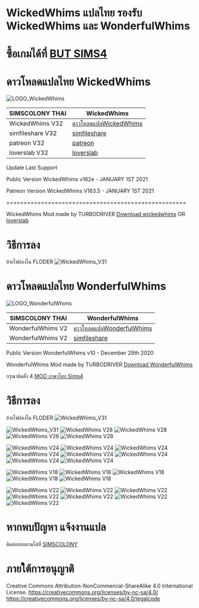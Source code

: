# WickedWhims แปลไทย รองรับ WickedWhims และ WonderfulWhims
# ซื้อเกมได้ที่ [BUT SIMS4](https://www.cdkeys.com/pc/games/the-sims-4-standard-edition-pc-cd-key-origin?mw_aref=simscolony)


# ดาวโหลดแปลไทย WickedWhims
![LOGO_WickedWhims](https://img.itch.zone/aW1nLzMzMDExODAucG5n/original/mSNqg3.png)

| SIMSCOLONY THAI| WickedWhims|
| ------------- | ------------- |
| WickedWhims V32| [ดาวโหลดแปลWickedWhims](https://github.com/simcolony/WickedWhims_Traditional_THAI/raw/master/WickedWhims_LP_TH_SIMSCOLONY_32.package) |
| simfileshare V32| [simfileshare](http://www.simfileshare.net/download/2252755/) |
| patreon V32| [patreon](https://www.patreon.com/posts/45843140) |
| loverslab V32| [loverslab](https://www.loverslab.com/files/file/5755-sims-4-wickedwhims-thai-translations-support-v162a-11-december-2020/) |


Update Last Support 

Public Version WickedWhims v162e - JANUARY 1ST 2021

Patreon Version WickedWhims V163.5  - JANUARY 1ST 2021

====================================================

WickedWhims Mod made by TURBODRIVER   [Download wickedwhims](https://wickedwhimsmod.com/help#/download/) OR
[loverslab](https://www.loverslab.com/files/file/5755-sims-4-thai-translation-for-wickedwhims-435140c-16-april-2019/)

# วิธีการลง
ย้ายไฟล์ลงใน FLODER
![WickedWhims_V31](https://i.imgur.com/yzwIcAP.jpg)


# ดาวโหลดแปลไทย WonderfulWhims
![LOGO_WonderfulWhims](https://img.itch.zone/aW1nLzQyNjc4NDEucG5n/original/bivTAu.png)

| SIMSCOLONY THAI| WonderfulWhims|
| ------------- | ------------- |
| WonderfulWhims V2| [ดาวโหลดแปลWonderfulWhims](https://github.com/simcolony/WickedWhims_Traditional_THAI/raw/master/SIMSCOLONY_WonderfulWhims_Thai_V2.package) |
| WonderfulWhims V2| [simfileshare](http://www.simfileshare.net/download/2252754/) |

Public Version WonderfulWhims v10 - December 29th 2020

WonderfulWhims Mod made by TURBODRIVER   [Download WonderfulWhims](https://wonderfulwhims.com/) 


กรุณาติดตั้ง 4 [MOD ภาษาไทย Sims4](https://simcolony.github.io/TS4THDEMO/)

# วิธีการลง
ย้ายไฟล์ลงใน FLODER
![WickedWhims_V31](https://i.imgur.com/ie5dS6B.jpg)

![WickedWhims_V31](https://i.imgur.com/H9UPwCT.jpg)
![WickedWhims V28](https://i.imgur.com/LRf8V2O.jpg)
![WickedWhims V28](https://i.imgur.com/ZrQasiN.jpg)
![WickedWhims V28](https://i.imgur.com/EPHM9nK.jpg)
![WickedWhims V28](https://i.imgur.com/8zXbPhx.jpg)

![WickedWhims V24](https://i.imgur.com/34GSL2S.jpg)
![WickedWhims V24](https://i.imgur.com/rppsRWD.jpg)
![WickedWhims V24](https://i.imgur.com/EumppKh.jpg)
![WickedWhims V24](https://i.imgur.com/AtVlOpM.jpg)
![WickedWhims V24](https://i.imgur.com/VlXvCl9.jpg)
![WickedWhims V24](https://i.imgur.com/1FqiZmm.jpg)
![WickedWhims V24](https://i.imgur.com/vfTgFyH.jpg)
![WickedWhims V24](https://i.imgur.com/7dFetNb.jpg)

![WickedWhims V18](https://i.imgur.com/N6UNmAB.jpg)
![WickedWhims V18](https://i.imgur.com/JLEWHZH.jpg)
![WickedWhims V18](https://i.imgur.com/TwQpZks.jpg)
![WickedWhims V18](https://i.imgur.com/riqX0cK.jpg)
![WickedWhims V18](https://i.imgur.com/eSFQ7BX.jpg)

![WickedWhims V22](https://i.imgur.com/bOlxwvI.jpg)
![WickedWhims V22](https://i.imgur.com/I6H4cyT.jpg)
![WickedWhims V22](https://i.imgur.com/gkxiIhQ.jpg)
![WickedWhims V22](https://i.imgur.com/Sx5KaVS.jpg)
![WickedWhims V22](https://i.imgur.com/YThbaDS.jpg)
![WickedWhims V22](https://i.imgur.com/B0kUj6N.jpg)
![WickedWhims V22](https://i.imgur.com/wjaeC0n.jpg)



# หากพบปัญหา แจ้งงานแปล
ติดต่อสอบถามได้ที่ [SIMSCOLONY](https://www.facebook.com/SimsColony/)

# ภายใต้การอนุญาติ 
Creative Commons Attribution-NonCommercial-ShareAlike 4.0 International License.
https://creativecommons.org/licenses/by-nc-sa/4.0/
https://creativecommons.org/licenses/by-nc-sa/4.0/legalcode
